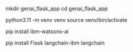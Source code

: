 mkdir genai_flask_app
cd genai_flask_app

python3.11 -m venv venv
source venv/bin/activate

pip install ibm-watsonx-ai

pip install Flask langchain-ibm langchain
